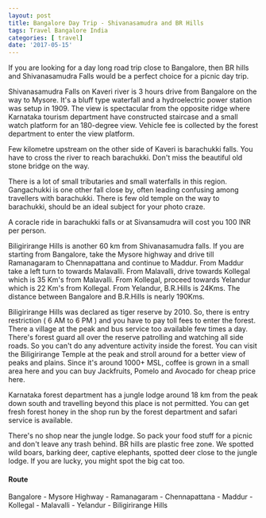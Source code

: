 ```yaml
---
layout: post
title: Bangalore Day Trip - Shivanasamudra and BR Hills
tags: Travel Bangalore India
categories: [ travel]
date: '2017-05-15'
---
```


If you are looking for a day long road trip close to Bangalore, then BR hills and Shivanasamudra Falls would be a perfect choice for a picnic day trip.

Shivanasamudra Falls on Kaveri river is 3 hours drive from Bangalore on the way to Mysore. It's a bluff type waterfall and a hydroelectric power station was setup in 1909. The view is spectacular from the opposite ridge where Karnataka tourism department have constructed staircase and a small watch platform for an 180-degree view. Vehicle fee is collected by the forest department to enter the view platform.

Few kilometre upstream on the other side of Kaveri is barachukki falls. You have to cross the river to reach barachukki. Don't miss the beautiful old stone bridge on the way.

There is a lot of small tributaries and small waterfalls in this region. Gangachukki is one other fall close by, often leading confusing among travellers with barachukki. There is few old temple on the way to barachukki, should be an ideal subject for your photo craze.

A coracle ride in barachukki falls or at Sivansamudra will cost you 100 INR per person.

Biligirirange Hills is another 60 km from Shivanasamudra falls. If you are starting from Bangalore, take the Mysore highway and drive till Ramanagaram to Chennapattana and continue to Maddur. From Maddur take a left turn to towards Malavalli. From Malavalli, drive towards Kollegal which is 35 Km's from Malavalli. From Kollegal, proceed towards Yelandur which is 22 Km's from Kollegal. From Yelandur, B.R.Hills is 24Kms. The distance between Bangalore and B.R.Hills is nearly 190Kms.

Biligirirange Hills was declared as tiger reserve by 2010. So, there is entry restriction ( 6 AM to 6 PM ) and you have to pay toll fees to enter the forest. There a village at the peak and bus service too available few times a day. There's forest guard all over the reserve patrolling and watching all side roads. So you can't do any adventure activity inside the forest. You can visit the Biligirirange Temple at the peak and stroll around for a better view of peaks and plains. Since it's around 1000+ MSL, coffee is grown in a small area here and you can buy Jackfruits, Pomelo and Avocado for cheap price here.

Karnataka forest department has a jungle lodge around 18 km from the peak down south and travelling beyond this place is not permitted. You can get fresh forest honey in the shop run by the forest department and safari service is available.

There's no shop near the jungle lodge. So pack your food stuff for a picnic and don't leave any trash behind. BR hills are plastic free zone. We spotted wild boars, barking deer, captive elephants, spotted deer close to the jungle lodge. If you are lucky, you might spot the big cat too.

#### Route

Bangalore - Mysore Highway - Ramanagaram - Chennapattana - Maddur - Kollegal - Malavalli - Yelandur - Biligirirange Hills
